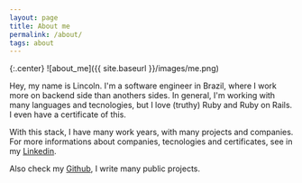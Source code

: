 ```yaml
---
layout: page
title: About me
permalink: /about/
tags: about
---
```


<style>
  img[alt=about_me] {
    width: 200px;
  }
</style>

{:.center}
![about_me]({{ site.baseurl }}/images/me.png)

Hey, my name is Lincoln. I'm a software engineer in Brazil, where I work more on backend side than anothers sides. In general, I'm working with many languages and tecnologies, but I love (truthy) Ruby and Ruby on Rails. I even have a certificate of this.

With this stack, I have many work years, with many projects and companies. For more informations about companies, tecnologies and certificates, see in my [Linkedin](https://www.linkedin.com/in/lincoln-rodrigues-268187103).

Also check my [Github](https://github.com/linqueta), I write many public projects.
